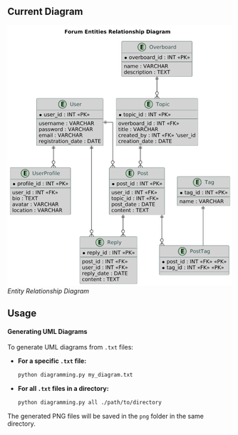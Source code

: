 ## Current Diagram 


![Entity Relationship Diagram 1](png/ER.png)
*Entity Relationship Diagram*


## Usage

#### Generating UML Diagrams
To generate UML diagrams from `.txt` files:

- **For a specific `.txt` file:**
  ```bash
  python diagramming.py my_diagram.txt
  ```

- **For all `.txt` files in a directory:**
  ```bash
  python diagramming.py all ./path/to/directory
  ```

The generated PNG files will be saved in the `png` folder in the same directory.

